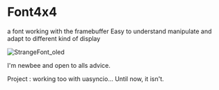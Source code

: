 # Font4x4
a font working with the framebuffer
Easy to understand manipulate and adapt to different kind of display

![StrangeFont_oled](https://github.com/IHOXOHI/Font4x4/assets/63340434/555f3358-752f-4575-868b-5ccaa0408228)

I'm newbee and open to alls advice.

Project : working too with uasyncio... Until now, it isn't.
